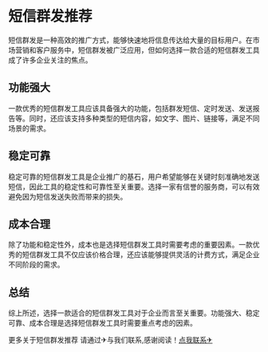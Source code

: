 # 短信群发推荐

短信群发是一种高效的推广方式，能够快速地将信息传达给大量的目标用户。在市场营销和客户服务中，短信群发被广泛应用，但如何选择一款合适的短信群发工具成了许多企业关注的焦点。

## 功能强大

一款优秀的短信群发工具应该具备强大的功能，包括群发短信、定时发送、发送报告等。同时，还应该支持多种类型的短信内容，如文字、图片、链接等，满足不同场景的需求。

## 稳定可靠

稳定可靠的短信群发工具是企业推广的基石，用户希望能够在关键时刻准确地发送短信，因此工具的稳定性和可靠性至关重要。选择一家有信誉的服务商，可以有效避免因为短信发送失败而带来的损失。

## 成本合理

除了功能和稳定性外，成本也是选择短信群发工具时需要考虑的重要因素。一款优秀的短信群发工具不仅应该价格合理，还应该能够提供灵活的计费方式，满足企业不同阶段的需求。

## 总结

综上所述，选择一款适合的短信群发工具对于企业而言至关重要。功能强大、稳定可靠、成本合理是选择短信群发工具时需要重点考虑的因素。

更多关于短信群发推荐 请通过✈与我们联系,感谢阅读！[点我联系✈](https://vip.G208.com)